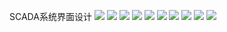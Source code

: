 SCADA系统界面设计
![](./Imgs/platfrom.png)
![](./Imgs/platfrom2.png)
![](./Imgs/platfrom3.png)
![](./Imgs/platfrom4.png)
![](./Imgs/platfrom4.1.png)
![](./Imgs/platfrom4.2.png)
![](./Imgs/platfrom4.2.1.png)
![](./Imgs/platfrom4.2.2.png)
![](./Imgs/platfrom4.2.3.png)
![](./Imgs/platfrom4.2.4.png)
